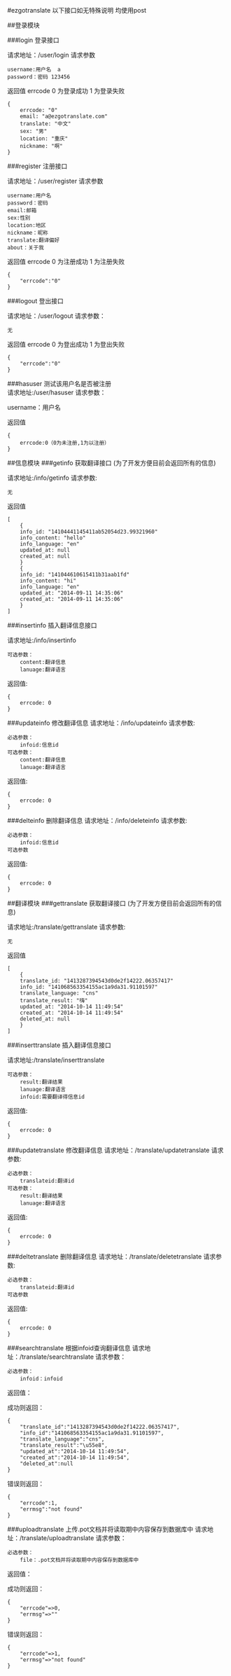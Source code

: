 #ezgotranslate
以下接口如无特殊说明 均使用post

##登录模块

###login
登录接口

请求地址：/user/login
请求参数

    username:用户名  a
    password：密码 123456
    
返回值 
errcode 
0 为登录成功 
1 为登录失败

    {
        errcode: "0"
        email: "a@ezgotranslate.com"
        translate: "中文"
        sex: "男"
        location: "重庆"
        nickname: "啊"
    }
    
###register
注册接口

请求地址：/user/register
请求参数

    username:用户名
    password：密码
    email:邮箱
    sex:性别
    location:地区
    nickname：昵称
    translate:翻译偏好
    about：关于我
    
返回值 
errcode 
0 为注册成功 
1 为注册失败

    {
        "errcode":"0"
    }
    
###logout
登出接口

请求地址：/user/logout
请求参数：

    无
    
返回值 
errcode 
0 为登出成功 
1 为登出失败

    {
        "errcode":"0"
    }
###hasuser
测试该用户名是否被注册  
请求地址:/user/hasuser
请求参数：

username：用户名

返回值

    {
        errcode:0（0为未注册,1为以注册）
    }  
##信息模块
###getinfo
获取翻译接口
(为了开发方便目前会返回所有的信息)

请求地址:/info/getinfo
请求参数:

    无

返回值

    [
        {
        info_id: "14104441145411ab52054d23.99321960"
        info_content: "hello"
        info_language: "en"
        updated_at: null
        created_at: null
        }
        {
        info_id: "141044610615411b31aab1fd"
        info_content: "hi"
        info_language: "en"
        updated_at: "2014-09-11 14:35:06"
        created_at: "2014-09-11 14:35:06"
        }
    ]
###insertinfo
插入翻译信息接口

请求地址:/info/insertinfo

    可选参数：
        content:翻译信息
        lanuage:翻译语言

返回值:

    {
        errcode: 0
    }
###updateinfo
   修改翻译信息
请求地址：/info/updateinfo
请求参数:
    
    必选参数：
        infoid:信息id
    可选参数：
        content:翻译信息
        lanuage:翻译语言

返回值:

    {
        errcode: 0
    }

###delteinfo
删除翻译信息
请求地址：/info/deleteinfo
请求参数:
    
    必选参数：
        infoid:信息id
    可选参数

返回值:

    {
        errcode: 0
    }
##翻译模块
###gettranslate
获取翻译接口
(为了开发方便目前会返回所有的信息)

请求地址:/translate/gettranslate
请求参数:

    无

返回值

    [
        {
        translate_id: "1413287394543d0de2f14222.06357417"
        info_id: "141068563354155ac1a9da31.91101597"
        translate_language: "cns"
        translate_result: "嗨"
        updated_at: "2014-10-14 11:49:54"
        created_at: "2014-10-14 11:49:54"
        deleted_at: null
        }
    ]
###inserttranslate
插入翻译信息接口

请求地址:/translate/inserttranslate

    可选参数：
        result:翻译结果
        lanuage:翻译语言
        infoid:需要翻译得信息id

返回值:

    {
        errcode: 0
    }
###updatetranslate
   修改翻译信息
请求地址：/translate/updatetranslate
请求参数:
    
    必选参数：
        translateid:翻译id
    可选参数：
        result:翻译结果
        lanuage:翻译语言

返回值:

    {
        errcode: 0
    }

###deltetranslate
删除翻译信息
请求地址：/translate/deletetranslate
请求参数:
    
    必选参数：
        translateid:翻译id
    可选参数

返回值:

    {
        errcode: 0
    }
    
###searchtranslate
   根据infoid查询翻译信息
请求地址：/translate/searchtranslate
请求参数：

    必选参数：
	    infoid：infoid
		
返回值：

成功则返回：

    {
		"translate_id":"1413287394543d0de2f14222.06357417",
		"info_id":"141068563354155ac1a9da31.91101597",
		"translate_language":"cns",
		"translate_result":"\u55e8",
		"updated_at":"2014-10-14 11:49:54",
		"created_at":"2014-10-14 11:49:54",
		"deleted_at":null
	}

错误则返回：

	{
		"errcode":1,
		"errmsg":"not found"
	}

###uploadtranslate
	上传.pot文档并将读取期中内容保存到数据库中
请求地址：/translate/uploadtranslate
请求参数：

	必选参数：
		file：.pot文档并将读取期中内容保存到数据库中
		
返回值：

成功则返回：

	{
		"errcode"=>0,
 		"errmsg"=>""
	}

错误则返回：

	{
		"errcode"=>1,
		"errmsg"=>"not found"
	}
	
